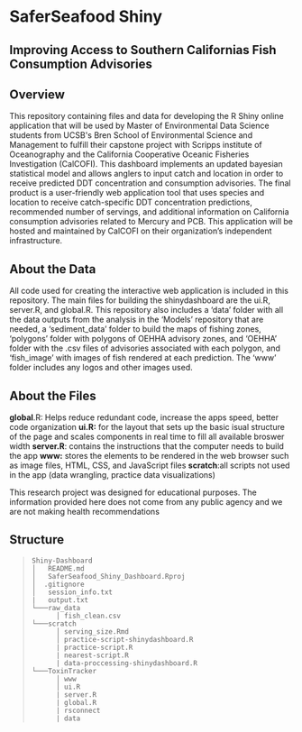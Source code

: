 # SaferSeafood Shiny
## Improving Access to Southern Californias Fish Consumption Advisories


## Overview
This repository containing files and data for developing the R Shiny online application that will be used by Master of Environmental Data Science students from UCSB's Bren School of Environmental Science and Management to fulfill their capstone project with Scripps institute of Oceanography and the California Cooperative Oceanic Fisheries Investigation (CalCOFI). This dashboard implements an updated bayesian statistical model and allows anglers to input catch and location in order to receive predicted DDT concentration and consumption advisories. The final product is a user-friendly web application tool that uses species and location to receive catch-specific DDT concentration predictions, recommended number of servings, and additional information on California consumption advisories related to Mercury and PCB. This application will be hosted and maintained by CalCOFI on their organization’s independent infrastructure.


## About the Data
All code used for creating the interactive web application is included in this repository. The main files for building the shinydashboard are the ui.R, server.R, and global.R. This repository also includes a ‘data’ folder with all the data outputs from the analysis in the ‘Models’ repository that are needed, a ‘sediment_data’ folder to build the maps of fishing zones, ‘polygons’ folder with polygons of OEHHA advisory zones, and ‘OEHHA’ folder with the .csv files of advisories associated with each polygon, and ‘fish_image’ with images of fish rendered at each prediction. The ‘www’ folder includes any logos and other images used. 

## About the Files
**global**.R: Helps reduce redundant code, increase the apps speed, better code organization 
**ui.R:** for the layout that sets up the basic isual structure of the page and scales components in real time to fill all available broswer width 
**server.R**: contains the instructions that the computer needs to build the app
**www:** stores the elements to be rendered in the web browser such as image files, HTML, CSS, and JavaScript files 
**scratch**:all scripts not used in the app (data wrangling, practice data visualizations) 

This research project was designed for educational purposes. The information provided here does not come from any public agency and we are not making health recommendations

## Structure 

> ```
> Shiny-Dashboard
> │   README.md
> │   SaferSeafood_Shiny_Dashboard.Rproj
> │  .gitignore
> │   session_info.txt
> |   output.txt
> └───raw_data
>       │ fish_clean.csv
> └───scratch
>       │ serving_size.Rmd
>       │ practice-script-shinydashboard.R
>       | practice-script.R
>       | nearest-script.R
>       | data-proccessing-shinydashboard.R
> └───ToxinTracker
>       │ www
>       │ ui.R
>       | server.R
>       | global.R
>       | rsconnect
>       | data
>
